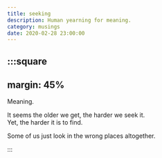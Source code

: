 ```yaml
---
title: seeking
description: Human yearning for meaning.
category: musings
date: 2020-02-28 23:00:00
---
```


:::square
---
margin: 45%
---

Meaning.

It seems the older we get, the harder we seek it.  
Yet, the harder it is to find.

Some of us just look in the wrong places altogether.

:::
